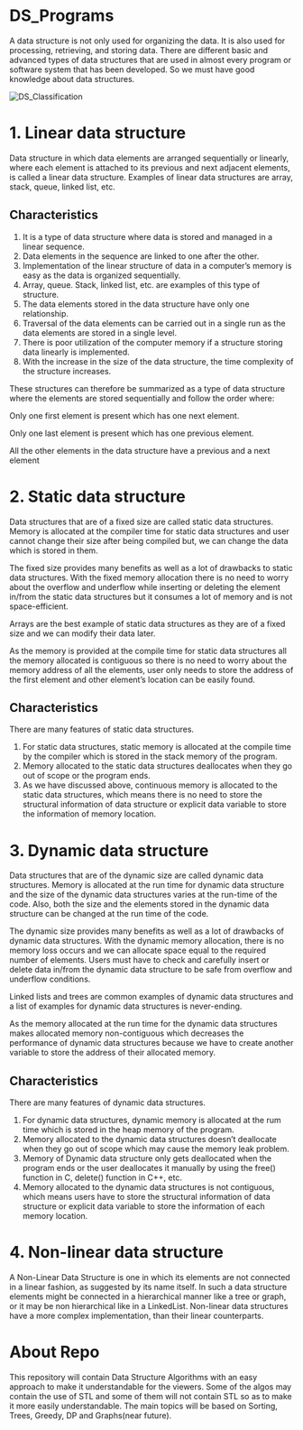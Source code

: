 # DS_Programs

A data structure is not only used for organizing the data. It is also used for processing, retrieving, and storing data. There are different basic and advanced types of data structures that are used in almost every program or software system that has been developed. So we must have good knowledge about data structures. 


![DS_Classification](https://user-images.githubusercontent.com/96066261/219001712-e978b525-6d57-435d-9b01-dc252bc56567.jpg)


# 1. Linear data structure
Data structure in which data elements are arranged sequentially or linearly, where each element is attached to its previous and next adjacent elements, is called a linear data structure. Examples of linear data structures are array, stack, queue, linked list, etc.

## Characteristics

1. It is a type of data structure where data is stored and managed in a linear sequence. 
2. Data elements in the sequence are linked to one after the other.
3. Implementation of the linear structure of data in a computer’s memory is easy as the data is organized sequentially.
4. Array, queue. Stack, linked list, etc. are examples of this type of structure.
5. The data elements stored in the data structure have only one relationship.
6. Traversal of the data elements can be carried out in a single run as the data elements are stored in a single level.
7. There is poor utilization of the computer memory if a structure storing data linearly is implemented.
8. With the increase in the size of the data structure, the time complexity of the structure increases.


These structures can therefore be summarized as a type of data structure where the elements are stored sequentially and follow the order where:

Only one first element is present which has one next element.

Only one last element is present which has one previous element.

All the other elements in the data structure have a previous and a next element

# 2. Static data structure 
Data structures that are of a fixed size are called static data structures. Memory is allocated at the compiler time for static data structures and user cannot change their size after being compiled but, we can change the data which is stored in them.

The fixed size provides many benefits as well as a lot of drawbacks to static data structures. With the fixed memory allocation there is no need to worry about the overflow and underflow while inserting or deleting the element in/from the static data structures but it consumes a lot of memory and is not space-efficient.

Arrays are the best example of static data structures as they are of a fixed size and we can modify their data later.

As the memory is provided at the compile time for static data structures all the memory allocated is contiguous so there is no need to worry about the memory address of all the elements, user only needs to store the address of the first element and other element’s location can be easily found.

## Characteristics

There are many features of static data structures.

1. For static data structures, static memory is allocated at the compile time by the compiler which is stored in the stack memory of the program.
2. Memory allocated to the static data structures deallocates when they go out of scope or the program ends.
3. As we have discussed above, continuous memory is allocated to the static data structures, which means there is no need to store the structural information of data structure or explicit data variable to store the information of memory location.

# 3. Dynamic data structure 
Data structures that are of the dynamic size are called dynamic data structures. Memory is allocated at the run time for dynamic data structure and the size of the dynamic data structures varies at the run-time of the code. Also, both the size and the elements stored in the dynamic data structure can be changed at the run time of the code.

The dynamic size provides many benefits as well as a lot of drawbacks of dynamic data structures. With the dynamic memory allocation, there is no memory loss occurs and we can allocate space equal to the required number of elements. Users must have to check and carefully insert or delete data in/from the dynamic data structure to be safe from overflow and underflow conditions.

Linked lists and trees are common examples of dynamic data structures and a list of examples for dynamic data structures is never-ending.

As the memory allocated at the run time for the dynamic data structures makes allocated memory non-contiguous which decreases the performance of dynamic data structures because we have to create another variable to store the address of their allocated memory.

## Characteristics
There are many features of dynamic data structures.

1. For dynamic data structures, dynamic memory is allocated at the rum time which is stored in the heap memory of the program.
2. Memory allocated to the dynamic data structures doesn’t deallocate when they go out of scope which may cause the memory leak problem.
3. Memory of Dynamic data structure only gets deallocated when the program ends or the user deallocates it manually by using the free() function in C, delete() function in C++, etc.
4. Memory allocated to the dynamic data structures is not contiguous, which means users have to store the structural information of data structure or explicit data variable to store the information of each memory location.

# 4. Non-linear data structure
A Non-Linear Data Structure is one in which its elements are not connected in a linear fashion, as suggested by its name itself. In such a data structure elements might be connected in a hierarchical manner like a tree or graph, or it may be non hierarchical like in a LinkedList. Non-linear data structures have a more complex implementation, than their linear counterparts.

# About Repo
This repository will contain Data Structure Algorithms with an easy approach to make it understandable for the viewers.
Some of the algos may contain the use of STL and some of them will not contain STL so as to make it more easily understandable.
The main topics will be based on Sorting, Trees, Greedy, DP and Graphs(near future).
